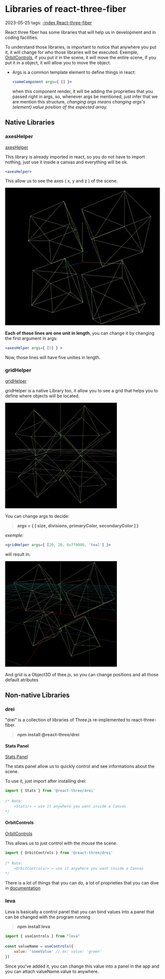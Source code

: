 # Libraries of react-three-fiber
2023-05-25
tags: [-index React-three-fiber](-index%20React-three-fiber.md)

React three fiber has some libraries that will help us in development and in coding facilities.

To understand those libraries, is important to notice that anywhere you put it, it will change for who those libraries will be executed. Exemple, [OrbitControls](Libraries%20of%20react-three-fiber.md#OrbitControls), if you put it in the scene, it will move the entire scene, if you put it in a object, it will allow you to move the object.

* Args is a common template element to define things in react:
	~~~jsx
	<someComponent args={ [] }>
	~~~
	when this component render, it will be adding the proprieties that you passed right in args, so, whenever args be mentioned, just infer that we are mention this structure, *changing args means changing args's (element) value position of the expected array.*
	
## Native Libraries

### axesHelper
[axesHelper](https://sbcode.net/react-three-fiber/axes-helper/)

This library is already imported in react, so you do not have to import nothing, just use it inside a canvas and everything will be ok.

~~~jsx
<axesHelper>
~~~

This allow us to see the axes ( x, y and z ) of the scene.

![](img/Pasted%20image%2020230525092217.png)

**Each of those lines are one unit in length**, you can change it by changing the first argument in args:

~~~jsx
<axesHelper args={ [5] } >
~~~

Now, those lines will have five unities in length.

### gridHelper
[gridHelper](https://sbcode.net/react-three-fiber/grid-helper/)

gridHelper is a native Library too, it allow you to see a grid that helps you to define where objects will be located.

![](img/Pasted%20image%2020230525094233.png)

You can change args to decide:

> **args = { [ size, divisions, primaryColor, secondaryColor ] }**

*exemple:*
~~~jsx
<gridHelper args={ [20, 20, 0xff0000, 'teal'] }>
~~~

will result in:

![](../../../Pasted%20image%2020230525095435.png)

And grid is a Object3D of thee.js, so you can change positions and all those default atributes

## Non-native Libraries

### drei

"drei" is a collection of libraries of Three.js re-implemented to react-three-fiber.

> **npm install @react-three/drei**

#### Stats Panel
[Stats Panel](https://sbcode.net/react-three-fiber/stats/)

The stats panel allow us to quickly control and see informations  about the scene.

To use it, just import after installing drei:

~~~jsx
import { Stats } from '@react-three/drei'

/* Note:
	<Stats/> → use it anywhere you want inside a Canvas
*/
~~~

#### OrbitControls
[OrbitControls](https://sbcode.net/react-three-fiber/orbit-controls/)

This allows us to just control with the mouse the scene.

~~~jsx
import { OrbitControls } from '@react-three/drei'

/* Note:
	<OrbitControls/> → use it anywhere you want inside a Canvas
*/
~~~

There is a lot of things that you can do, a lot of proprieties that you can dive in [documentation](https://threejs.org/docs/#examples/en/controls/OrbitControls) 




### leva

Leva is basically a control panel that you can bind values into a panel that can be changed with the program running

> **npm install leva**

~~~jsx
import { useControls } from "leva"

const valueName = useControls({
	value: 'someValue' // ex: value: 'green'
})
~~~

Since you've added it, you can change this value into a panel in the app and you can attach valueName.value to anywhere. 